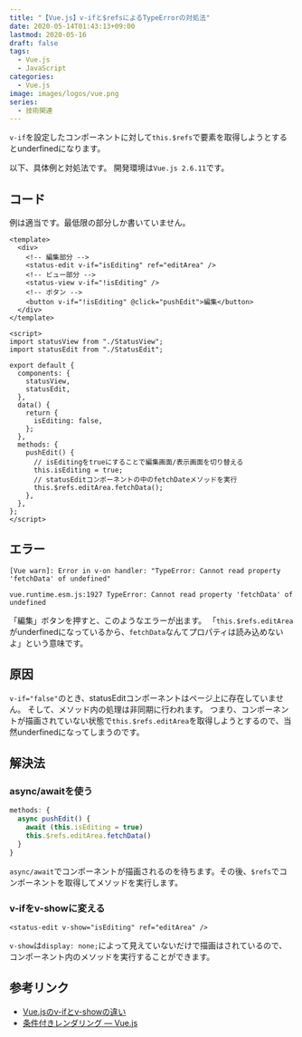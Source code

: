 ```yaml
---
title: "【Vue.js】v-ifと$refsによるTypeErrorの対処法"
date: 2020-05-14T01:43:13+09:00
lastmod: 2020-05-16
draft: false
tags:
  - Vue.js
  - JavaScript
categories:
  - Vue.js
image: images/logos/vue.png
series:
  - 技術関連
---
```


`v-if`を設定したコンポーネントに対して`this.$refs`で要素を取得しようとするとunderfinedになります。

以下、具体例と対処法です。
開発環境は`Vue.js 2.6.11`です。

## コード

例は適当です。最低限の部分しか書いていません。

```vue
<template>
  <div>
    <!-- 編集部分 -->
    <status-edit v-if="isEditing" ref="editArea" />
    <!-- ビュー部分 -->
    <status-view v-if="!isEditing" />
    <!-- ボタン -->
    <button v-if="!isEditing" @click="pushEdit">編集</button>
  </div>
</template>

<script>
import statusView from "./StatusView";
import statusEdit from "./StatusEdit";

export default {
  components: {
    statusView,
    statusEdit,
  },
  data() {
    return {
      isEditing: false,
    };
  },
  methods: {
    pushEdit() {
      // isEditingをtrueにすることで編集画面/表示画面を切り替える
      this.isEditing = true;
      // statusEditコンポーネントの中のfetchDateメソッドを実行
      this.$refs.editArea.fetchData();
    },
  },
};
</script>
```

## エラー

```
[Vue warn]: Error in v-on handler: "TypeError: Cannot read property 'fetchData' of undefined"

vue.runtime.esm.js:1927 TypeError: Cannot read property 'fetchData' of undefined
```

「編集」ボタンを押すと、このようなエラーが出ます。
「`this.$refs.editArea`がunderfinedになっているから、`fetchData`なんてプロパティは読み込めないよ」という意味です。

## 原因

`v-if="false"`のとき、statusEditコンポーネントはページ上に存在していません。
そして、メソッド内の処理は非同期に行われます。
つまり、コンポーネントが描画されていない状態で`this.$refs.editArea`を取得しようとするので、当然underfinedになってしまうのです。

## 解決法

### async/awaitを使う

```js
methods: {
  async pushEdit() {
    await (this.isEditing = true)
    this.$refs.editArea.fetchData()
  }
}
```

`async/await`でコンポーネントが描画されるのを待ちます。その後、`$refs`でコンポーネントを取得してメソッドを実行します。

### v-ifをv-showに変える

```vue
<status-edit v-show="isEditing" ref="editArea" />
```

`v-show`は`display: none;`によって見えていないだけで描画はされているので、コンポーネント内のメソッドを実行することができます。

## 参考リンク

- [Vue.jsのv-ifとv-showの違い](https://qiita.com/Aqua_ix/items/61eac355f3c24d7676e1)
- [条件付きレンダリング — Vue.js](https://jp.vuejs.org/v2/guide/conditional.html#v-if-vs-v-show)
